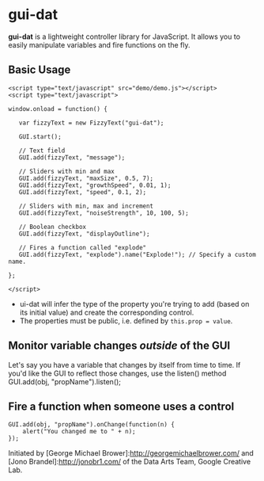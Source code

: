 # gui-dat
**gui-dat** is a lightweight controller library for JavaScript. It allows you to easily manipulate variables and fire functions on the fly.
## Basic Usage
    <script type="text/javascript" src="demo/demo.js"></script>
    <script type="text/javascript">

    window.onload = function() {

       var fizzyText = new FizzyText("gui-dat");

       GUI.start();
   
       // Text field
       GUI.add(fizzyText, "message");

       // Sliders with min and max
       GUI.add(fizzyText, "maxSize", 0.5, 7);
       GUI.add(fizzyText, "growthSpeed", 0.01, 1);
       GUI.add(fizzyText, "speed", 0.1, 2);
   
       // Sliders with min, max and increment
       GUI.add(fizzyText, "noiseStrength", 10, 100, 5);
   
       // Boolean checkbox
       GUI.add(fizzyText, "displayOutline");

       // Fires a function called "explode"
       GUI.add(fizzyText, "explode").name("Explode!"); // Specify a custom name.
   
    };

    </script>
+   ui-dat will infer the type of the property you're trying to add (based on its initial value) and create the corresponding control.
+   The properties must be public, i.e. defined by `this.prop = value`.

Monitor variable changes <i>outside</i> of the GUI
--------------------------------------------------
Let's say you have a variable that changes by itself from time to time. If you'd like the GUI to reflect those changes, use the listen() method
    GUI.add(obj, "propName").listen();
## Fire a function when someone uses a control
    GUI.add(obj, "propName").onChange(function(n) {
        alert("You changed me to " + n);
    });
Initiated by [George Michael Brower]:http://georgemichaelbrower.com/ and [Jono Brandel]:http://jonobr1.com/ of the Data Arts Team, Google Creative Lab.
